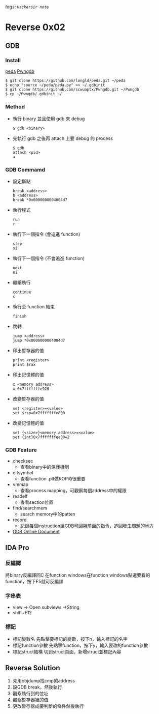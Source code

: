 ###### tags: `Hackersir note`
# Reverse 0x02
## GDB
### Install
[peda](https://github.com/longld/peda)
[Pwngdb](https://github.com/scwuaptx/Pwngdb)
```bash=
$ git clone https://github.com/longld/peda.git ~/peda
$ echo "source ~/peda/peda.py" >> ~/.gdbinit
$ git clone https://github.com/scwuaptx/Pwngdb.git ~/Pwngdb
$ cp ~/Pwngdb/.gdbinit ~/
```
### Method
* 執行 binary 並且使用 gdb 來 debug
    ```bash=
    $ gdb <binary>
    ```
* 先執行 gdb 之後再 attach 上要 debug 的 process
    ```bash=
    $ gdb
    attach <pid>
    a
    ```
### GDB Commamd
* 設定斷點
    ```
    break <address>
    b <address>
    break *0x0000000004004d7
    ```
* 執行程式
    ```
    run
    r
    ```
* 執行下一個指令 (會追進 function)
    ```
    step
    si
    ```
* 執行下一個指令 (不會追進 function)
    ```
    next
    ni 
    ```
* 繼續執行
    ```
    continue
    c
    ```
* 執行至 function 結束
    ```
    finish
    ```
* 跳轉
    ```
    jump <address>
    jump *0x0000000004004d7
    ```
* 印出暫存器的值
    ```
    print <register>
    print $rax
    ```
* 印出記憶體的值
    ```
    x <memory address>
    x 0x7fffffffe920
    ```
* 改變暫存器的值
    ```
    set <register>=<value>
    set $rsp=0x7fffffffe800
    ```
* 改變記憶體的值
    ```
    set {<size>}<memory address>=<value>
    set {int}0x7fffffffea00=2
    ```
### GDB Feature
* checksec
    * 查看binary中的保護機制
* elfsymbol
    * 查看function .plt做ROP時很重要
* vmmap
    * 查看process mapping，可觀察每個address中的權限
* readelf
    * 查看section位置
* find/searchmem
    * search memory中的patten
* record
    * 紀錄每個instruction讓GDB可回朔前面的指令，追回發生問題的地方
* [GDB Online Document](https://sourceware.org/gdb/onlinedocs/gdb/index.html)

## IDA Pro
### 反編譯
將binary反編譯回C
在function windows在function windows點選要看的function，按下F5就可反編譯

### 字串表
* view -> Open subviews ->String
* shift+F12
 
### 標記
* 標記變數名
    先點擊要標記的變數，按下n，輸入標記的名字
* 標記function參數
    先點擊function，按下y，輸入要改的function參數
* 標記struct結構
    切到struct頁面，新增struct並標記內容

## Reverse Solution
1. 先用objdump找cmp的address
2. 設GDB break，然後執行
3. 觀察執行到的位址
4. 觀察暫存器裡的值
5. 更改暫存器成要判斷的條件然後執行